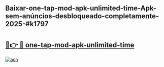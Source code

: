 ## Baixar-one-tap-mod-apk-unlimited-time-Apk-sem-anúncios-desbloqueado-completamente-2025-#k1797

# <h2><a href="https://ainizakaria.my?title=one-tap-mod-apk-unlimited-time&ref=22M">🔗👉 🔴 one-tap-mod-apk-unlimited-time</a></h2>

[![acn](https://github.com/user-attachments/assets/0f9c940e-d8b0-45ae-aac7-cd30a18b3e1c)](https://ainizakaria.my?title=one-tap-mod-apk-unlimited-time&ref=22M)

